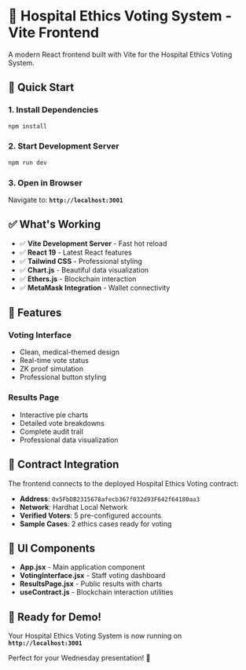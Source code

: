 # 🏥 Hospital Ethics Voting System - Vite Frontend

A modern React frontend built with Vite for the Hospital Ethics Voting System.

## 🚀 **Quick Start**

### **1. Install Dependencies**
```bash
npm install
```

### **2. Start Development Server**
```bash
npm run dev
```

### **3. Open in Browser**
Navigate to: **`http://localhost:3001`**

## ✅ **What's Working**

- ✅ **Vite Development Server** - Fast hot reload
- ✅ **React 19** - Latest React features
- ✅ **Tailwind CSS** - Professional styling
- ✅ **Chart.js** - Beautiful data visualization
- ✅ **Ethers.js** - Blockchain interaction
- ✅ **MetaMask Integration** - Wallet connectivity

## 🎯 **Features**

### **Voting Interface**
- Clean, medical-themed design
- Real-time vote status
- ZK proof simulation
- Professional button styling

### **Results Page**
- Interactive pie charts
- Detailed vote breakdowns
- Complete audit trail
- Professional data visualization

## 🔗 **Contract Integration**

The frontend connects to the deployed Hospital Ethics Voting contract:
- **Address**: `0x5FbDB2315678afecb367f032d93F642f64180aa3`
- **Network**: Hardhat Local Network
- **Verified Voters**: 5 pre-configured accounts
- **Sample Cases**: 2 ethics cases ready for voting

## 🎨 **UI Components**

- **App.jsx** - Main application component
- **VotingInterface.jsx** - Staff voting dashboard
- **ResultsPage.jsx** - Public results with charts
- **useContract.js** - Blockchain interaction utilities

## 🚀 **Ready for Demo!**

Your Hospital Ethics Voting System is now running on **`http://localhost:3001`**

Perfect for your Wednesday presentation! 🎉